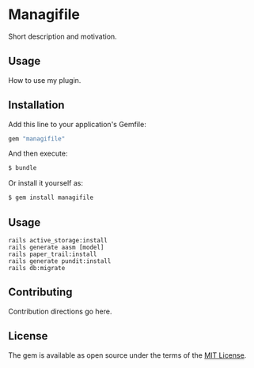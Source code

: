 # Managifile
Short description and motivation.

## Usage
How to use my plugin.

## Installation
Add this line to your application's Gemfile:

```ruby
gem "managifile"
```

And then execute:
```bash
$ bundle
```

Or install it yourself as:
```bash
$ gem install managifile
```



## Usage

```
rails active_storage:install
rails generate aasm [model]
rails paper_trail:install
rails generate pundit:install
rails db:migrate
```

## Contributing
Contribution directions go here.

## License
The gem is available as open source under the terms of the [MIT License](https://opensource.org/licenses/MIT).
